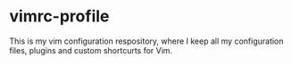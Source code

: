 # vimrc-profile

This is my vim configuration respository, where I keep all my configuration files, plugins and custom shortcurts for Vim.

